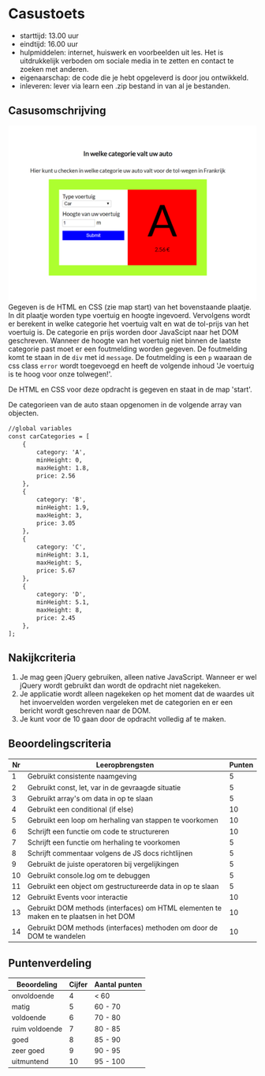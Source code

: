 # Casustoets

- starttijd: 13.00 uur
- eindtijd: 16.00 uur
- hulpmiddelen: internet, huiswerk en voorbeelden uit les. Het is uitdrukkelijk verboden om sociale media in te zetten en contact te zoeken met anderen.
- eigenaarschap: de code die je hebt opgeleverd is door jou ontwikkeld.
- inleveren: lever via learn een .zip bestand in van al je bestanden.

## Casusomschrijving

![Car Category](car-category.png)
Gegeven is de HTML en CSS (zie map start) van het bovenstaande plaatje. In dit plaatje worden type voertuig en hoogte ingevoerd. Vervolgens wordt er berekent in welke categorie het voertuig valt en wat de tol-prijs van het voertuig is. De categorie en prijs worden door JavaScipt naar het DOM geschreven. Wanneer de hoogte van het voertuig niet binnen de laatste categorie past moet er een foutmelding worden gegeven. De foutmelding komt te staan in de `div` met id `message`. De foutmelding is een `p` waaraan de css class `error` wordt toegevoegd en heeft de volgende inhoud 'Je voertuig is te hoog voor onze tolwegen!'.

De HTML en CSS voor deze opdracht is gegeven en staat in de map 'start'.

De categorieen van de auto staan opgenomen in de volgende array van objecten.

```
//global variables
const carCategories = [
    {
        category: 'A',
        minHeight: 0,
        maxHeight: 1.8,
        price: 2.56
    },
    {
        category: 'B',
        minHeight: 1.9,
        maxHeight: 3,
        price: 3.05
    },
    {
        category: 'C',
        minHeight: 3.1,
        maxHeight: 5,
        price: 5.67
    },
    {
        category: 'D',
        minHeight: 5.1,
        maxHeight: 8,
        price: 2.45
    },
];
```

## Nakijkcriteria

1. Je mag geen jQuery gebruiken, alleen native JavaScript. Wanneer er wel jQuery wordt gebruikt dan wordt de opdracht niet nagekeken.
2. Je applicatie wordt alleen nagekeken op het moment dat de waardes uit het invoervelden worden vergeleken met de categorien en er een bericht wordt geschreven naar de DOM.
3. Je kunt voor de 10 gaan door de opdracht volledig af te maken.

## Beoordelingscriteria

Nr | Leeropbrengsten | Punten
---|---|---
1 | Gebruikt consistente naamgeving | 5
2 | Gebruikt const, let, var in de gevraagde situatie | 5
3 | Gebruikt array's om data in op te slaan | 5
4 | Gebruikt een conditional (if else)| 10
5 | Gebruikt een loop om herhaling van stappen te voorkomen | 10
6 | Schrijft een functie om code te structureren | 10
7 | Schrijft een functie om herhaling te voorkomen | 5
8 | Schrijft commentaar volgens de JS docs richtlijnen | 5
9 | Gebruikt de juiste operatoren bij vergelijkingen | 5
10 | Gebruikt console.log om te debuggen | 5
11 | Gebruikt een object om gestructureerde data in op te slaan | 5
12 | Gebruikt Events voor interactie | 10
13 | Gebruikt DOM methods (interfaces) om HTML elementen te maken en te plaatsen in het DOM | 10
14 | Gebruikt DOM methods (interfaces) methoden om door de DOM te wandelen | 10

## Puntenverdeling

Beoordeling | Cijfer | Aantal punten
---|---|---
onvoldoende | 4 | < 60
matig | 5 | 60 - 70
voldoende | 6 | 70 - 80
ruim voldoende | 7 | 80 - 85
goed | 8 | 85 - 90
zeer goed | 9 | 90 - 95
uitmuntend | 10 | 95 - 100
